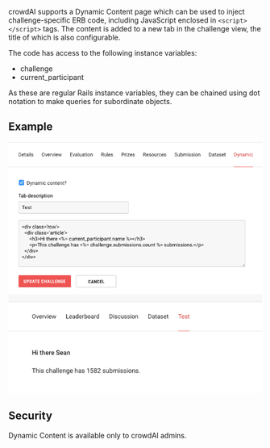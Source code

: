 crowdAI supports a Dynamic Content page which can be used to inject challenge-specific ERB code, including JavaScript enclosed in ```<script></script>``` tags. The content is added to a new tab in the challenge view, the title of which is also configurable.


The code has access to the following instance variables:

- challenge
- current_participant

As these are regular Rails instance variables, they can be chained using dot notation to make queries for subordinate objects.

## Example

![config](doc/images/dynamic_content_configuration.png)
![output](doc/images/dynamic_content_output.png)





## Security

Dynamic Content is available only to crowdAI admins.
